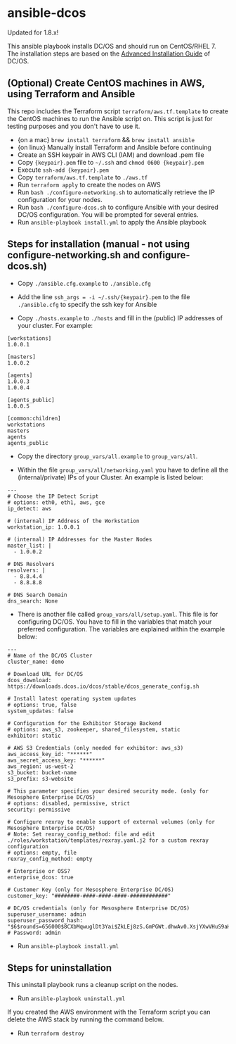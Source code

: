 # ansible-dcos

Updated for 1.8.x!

This ansible playbook installs DC/OS and should run on CentOS/RHEL 7. The installation steps are based on the [Advanced Installation Guide](https://docs.mesosphere.com/latest/administration/installing/custom/advanced/) of DC/OS.

## (Optional) Create CentOS machines in AWS, using Terraform and Ansible

This repo includes the Terraform script `terraform/aws.tf.template` to create the CentOS machines to run the Ansible script on. This script is just for testing purposes and you don't have to use it.

- {on a mac} `brew install terraform` && `brew install ansible`
- {on linux} Manually install Terraform and Ansible before continuing
- Create an SSH keypair in AWS CLI (IAM) and download .pem file
- Copy `{keypair}.pem` file to `~/.ssh` and `chmod 0600 {keypair}.pem`
- Execute `ssh-add {keypair}.pem`
- Copy `terraform/aws.tf.template` to `./aws.tf`
- Run `terraform apply` to create the nodes on AWS
- Run `bash ./configure-networking.sh` to automatically retrieve the IP configuration for your nodes.
- Run `bash ./configure-dcos.sh` to configure Ansible with your desired DC/OS configuration. You will be prompted for several entries.
- Run `ansible-playbook install.yml` to apply the Ansible playbook

## Steps for installation (manual - not using configure-networking.sh and configure-dcos.sh)

- Copy `./ansible.cfg.example` to `./ansible.cfg`

- Add the line `ssh_args = -i ~/.ssh/{keypair}.pem` to the file `./ansible.cfg` to specify the ssh key for Ansible

- Copy `./hosts.example` to `./hosts` and fill in the (public) IP addresses of your cluster. For example:

```
[workstations]
1.0.0.1

[masters]
1.0.0.2

[agents]
1.0.0.3
1.0.0.4

[agents_public]
1.0.0.5

[common:children]
workstations
masters
agents
agents_public
```

- Copy the directory `group_vars/all.example` to `group_vars/all`.

- Within the file `group_vars/all/networking.yaml` you have to define all the (internal/private) IPs of your Cluster. An example is listed below:

```
---
# Choose the IP Detect Script
# options: eth0, eth1, aws, gce
ip_detect: aws

# (internal) IP Address of the Workstation
workstation_ip: 1.0.0.1

# (internal) IP Addresses for the Master Nodes
master_list: |
  - 1.0.0.2

# DNS Resolvers
resolvers: |
  - 8.8.4.4
  - 8.8.8.8

# DNS Search Domain
dns_search: None
```

- There is another file called `group_vars/all/setup.yaml`. This file is for configuring DC/OS. You have to fill in the variables that match your preferred configuration. The variables are explained within the example below:

```
---
# Name of the DC/OS Cluster
cluster_name: demo

# Download URL for DC/OS
dcos_download: https://downloads.dcos.io/dcos/stable/dcos_generate_config.sh

# Install latest operating system updates
# options: true, false
system_updates: false

# Configuration for the Exhibitor Storage Backend
# options: aws_s3, zookeeper, shared_filesystem, static
exhibitor: static

# AWS S3 Credentials (only needed for exhibitor: aws_s3)
aws_access_key_id: "******"
aws_secret_access_key: "******"
aws_region: us-west-2
s3_bucket: bucket-name
s3_prefix: s3-website

# This parameter specifies your desired security mode. (only for Mesosphere Enterprise DC/OS)
# options: disabled, permissive, strict
security: permissive

# Configure rexray to enable support of external volumes (only for Mesosphere Enterprise DC/OS)
# Note: Set rexray_config_method: file and edit ./roles/workstation/templates/rexray.yaml.j2 for a custom rexray configuration
# options: empty, file
rexray_config_method: empty

# Enterprise or OSS?
enterprise_dcos: true

# Customer Key (only for Mesosphere Enterprise DC/OS)
customer_key: "########-####-####-####-############"

# DC/OS credentials (only for Mesosphere Enterprise DC/OS)
superuser_username: admin
superuser_password_hash: "$6$rounds=656000$8CXbMqwuglDt3Yai$ZkLEj8zS.GmPGWt.dhwAv0.XsjYXwVHuS9aHh3DMcfGaz45OpGxC5oQPXUUpFLMkqlXCfhXMloIzE0Xh8VwHJ." # Password: admin
```

- Run `ansible-playbook install.yml`

## Steps for uninstallation

This uninstall playbook runs a cleanup script on the nodes.

- Run `ansible-playbook uninstall.yml`

If you created the AWS environment with the Terraform script you can delete the AWS stack by running the command below.

- Run `terraform destroy`

